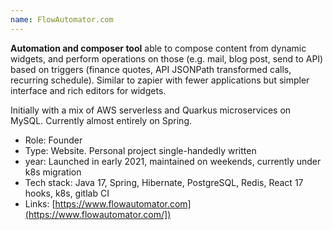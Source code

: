 ```yaml
---
name: FlowAutomator.com
---
```


__Automation and composer tool__ able to compose content from dynamic widgets, and perform operations on those (e.g. mail, blog post, send to API) based on triggers (finance quotes, API JSONPath transformed calls, recurring schedule). Similar to zapier with fewer applications but simpler interface and rich editors for widgets.

Initially with a mix of AWS serverless and Quarkus microservices on MySQL. Currently almost entirely on Spring.

 * Role:  Founder
 * Type: Website. Personal project single-handedly written
 * year: Launched in early 2021, maintained on weekends, currently under k8s migration
 * Tech stack: Java 17, Spring, Hibernate, PostgreSQL, Redis, React 17 hooks, k8s, gitlab CI
 * Links: [https://www.flowautomator.com](https://www.flowautomator.com/])